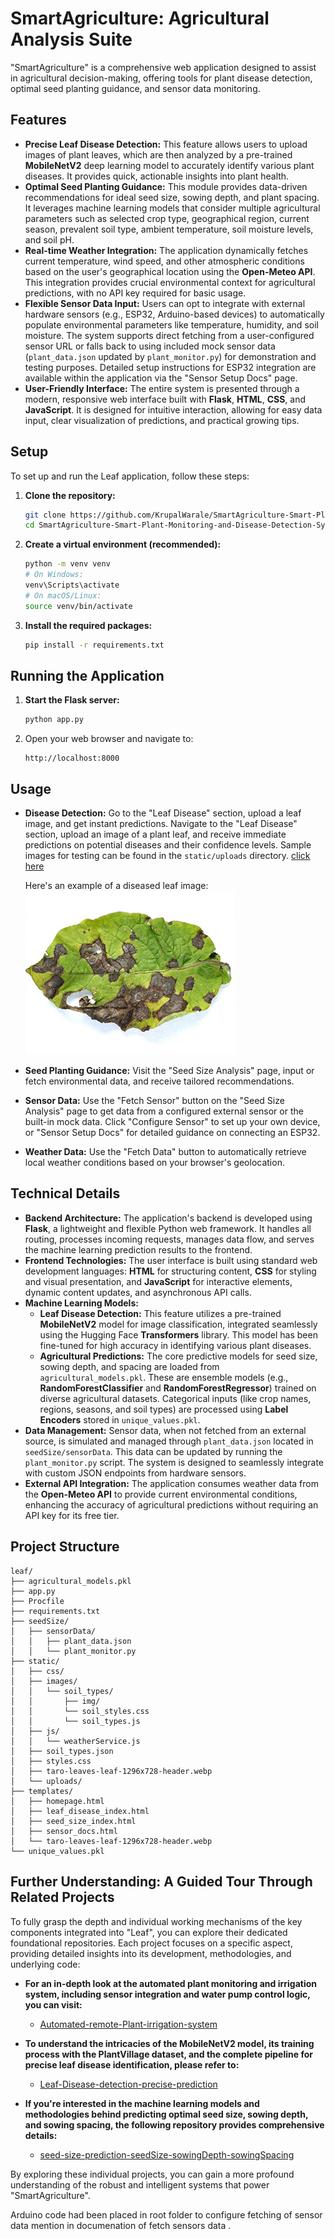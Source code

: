 # SmartAgriculture: Agricultural Analysis Suite

"SmartAgriculture" is a comprehensive web application designed to assist in agricultural decision-making, offering tools for plant disease detection, optimal seed planting guidance, and sensor data monitoring.

## Features

*   **Precise Leaf Disease Detection:** This feature allows users to upload images of plant leaves, which are then analyzed by a pre-trained **MobileNetV2** deep learning model to accurately identify various plant diseases. It provides quick, actionable insights into plant health.
*   **Optimal Seed Planting Guidance:** This module provides data-driven recommendations for ideal seed size, sowing depth, and plant spacing. It leverages machine learning models that consider multiple agricultural parameters such as selected crop type, geographical region, current season, prevalent soil type, ambient temperature, soil moisture levels, and soil pH.
*   **Real-time Weather Integration:** The application dynamically fetches current temperature, wind speed, and other atmospheric conditions based on the user's geographical location using the **Open-Meteo API**. This integration provides crucial environmental context for agricultural predictions, with no API key required for basic usage.
*   **Flexible Sensor Data Input:** Users can opt to integrate with external hardware sensors (e.g., ESP32, Arduino-based devices) to automatically populate environmental parameters like temperature, humidity, and soil moisture. The system supports direct fetching from a user-configured sensor URL or falls back to using included mock sensor data (`plant_data.json` updated by `plant_monitor.py`) for demonstration and testing purposes. Detailed setup instructions for ESP32 integration are available within the application via the "Sensor Setup Docs" page.
*   **User-Friendly Interface:** The entire system is presented through a modern, responsive web interface built with **Flask**, **HTML**, **CSS**, and **JavaScript**. It is designed for intuitive interaction, allowing for easy data input, clear visualization of predictions, and practical growing tips.

## Setup

To set up and run the Leaf application, follow these steps:

1.  **Clone the repository:**

    ```bash
    git clone https://github.com/KrupalWarale/SmartAgriculture-Smart-Plant-Monitoring-and-Disease-Detection-System.git
    cd SmartAgriculture-Smart-Plant-Monitoring-and-Disease-Detection-System

    ```

2.  **Create a virtual environment (recommended):**

    ```bash
    python -m venv venv
    # On Windows:
    venv\Scripts\activate
    # On macOS/Linux:
    source venv/bin/activate
    ```

3.  **Install the required packages:**

    ```bash
    pip install -r requirements.txt
    ```

## Running the Application

1.  **Start the Flask server:**

    ```bash
    python app.py
    ```

2.  Open your web browser and navigate to:

    ```
    http://localhost:8000
    ```

## Usage

*   **Disease Detection:** Go to the "Leaf Disease" section, upload a leaf image, and get instant predictions. Navigate to the "Leaf Disease" section, upload an image of a plant leaf, and receive immediate predictions on potential diseases and their confidence levels. Sample images for testing can be found in the `static/uploads` directory. [click here](https://github.com/KrupalWarale/SmartAgriculture-Smart-Plant-Monitoring-and-Disease-Detection-System/tree/main/static/uploads)

    Here's an example of a diseased leaf image:
    <br>
    ![Sample Diseased Leaf](static/uploads/Alternaria_Leaf_resized.jpg)
*   **Seed Planting Guidance:** Visit the "Seed Size Analysis" page, input or fetch environmental data, and receive tailored recommendations.
*   **Sensor Data:** Use the "Fetch Sensor" button on the "Seed Size Analysis" page to get data from a configured external sensor or the built-in mock data. Click "Configure Sensor" to set up your own device, or "Sensor Setup Docs" for detailed guidance on connecting an ESP32.
*   **Weather Data:** Use the "Fetch Data" button to automatically retrieve local weather conditions based on your browser's geolocation.

## Technical Details

*   **Backend Architecture:** The application's backend is developed using **Flask**, a lightweight and flexible Python web framework. It handles all routing, processes incoming requests, manages data flow, and serves the machine learning prediction results to the frontend.
*   **Frontend Technologies:** The user interface is built using standard web development languages: **HTML** for structuring content, **CSS** for styling and visual presentation, and **JavaScript** for interactive elements, dynamic content updates, and asynchronous API calls.
*   **Machine Learning Models:**
    *   **Leaf Disease Detection:** This feature utilizes a pre-trained **MobileNetV2** model for image classification, integrated seamlessly using the Hugging Face **Transformers** library. This model has been fine-tuned for high accuracy in identifying various plant diseases.
    *   **Agricultural Predictions:** The core predictive models for seed size, sowing depth, and spacing are loaded from `agricultural_models.pkl`. These are ensemble models (e.g., **RandomForestClassifier** and **RandomForestRegressor**) trained on diverse agricultural datasets. Categorical inputs (like crop names, regions, seasons, and soil types) are processed using **Label Encoders** stored in `unique_values.pkl`.
*   **Data Management:** Sensor data, when not fetched from an external source, is simulated and managed through `plant_data.json` located in `seedSize/sensorData`. This data can be updated by running the `plant_monitor.py` script. The system is designed to seamlessly integrate with custom JSON endpoints from hardware sensors.
*   **External API Integration:** The application consumes weather data from the **Open-Meteo API** to provide current environmental conditions, enhancing the accuracy of agricultural predictions without requiring an API key for its free tier.

## Project Structure

```
leaf/
├── agricultural_models.pkl
├── app.py
├── Procfile
├── requirements.txt
├── seedSize/
│   ├── sensorData/
│   │   ├── plant_data.json
│   │   └── plant_monitor.py
├── static/
│   ├── css/
│   ├── images/
│   │   └── soil_types/
│   │       ├── img/
│   │       └── soil_styles.css
│   │       └── soil_types.js
│   ├── js/
│   │   └── weatherService.js
│   ├── soil_types.json
│   ├── styles.css
│   ├── taro-leaves-leaf-1296x728-header.webp
│   └── uploads/
├── templates/
│   ├── homepage.html
│   ├── leaf_disease_index.html
│   ├── seed_size_index.html
│   ├── sensor_docs.html
│   └── taro-leaves-leaf-1296x728-header.webp
└── unique_values.pkl
```

## Further Understanding: A Guided Tour Through Related Projects

To fully grasp the depth and individual working mechanisms of the key components integrated into "Leaf", you can explore their dedicated foundational repositories. Each project focuses on a specific aspect, providing detailed insights into its development, methodologies, and underlying code:

*   **For an in-depth look at the automated plant monitoring and irrigation system, including sensor integration and water pump control logic, you can visit:**
    *   [Automated-remote-Plant-irrigation-system](https://github.com/KrupalWarale/Automated-remote-Plant-irrigation-system)

*   **To understand the intricacies of the MobileNetV2 model, its training process with the PlantVillage dataset, and the complete pipeline for precise leaf disease identification, please refer to:**
    *   [Leaf-Disease-detection-precise-prediction](https://github.com/KrupalWarale/Leaf-Disease-detection-precise-prediction)

*   **If you're interested in the machine learning models and methodologies behind predicting optimal seed size, sowing depth, and sowing spacing, the following repository provides comprehensive details:**
    *   [seed-size-prediction-seedSize-sowingDepth-sowingSpacing](https://github.com/KrupalWarale/seed-size-prediction-seedSize-sowingDepth-sowingSpacing)

By exploring these individual projects, you can gain a more profound understanding of the robust and intelligent systems that power "SmartAgriculture".

Arduino code had been placed in root folder to configure fetching of sensor data mention in documenation of fetch sensors data . 


